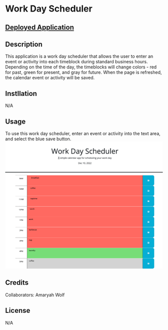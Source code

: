 # Work Day Scheduler

## [Deployed Application](https://amaryahwolf.github.io/work-day-scheduler/)

## Description
This application is a work day scheduler that allows the user to enter an event or activity into each timeblock during standard business hours. Depending on the time of the day, the timeblocks will change colors - red for past, green for present, and gray for future. When the page is refreshed, the calendar event or activity will be saved.

## Instllation
N/A

## Usage
To use this work day scheduler, enter an event or activity into the text area, and select the blue save button. 
![Screenshot of application](/assets/work-day-scheduler-screenshot.png)

## Credits
Collaborators: 
Amaryah Wolf 

## License
N/A
